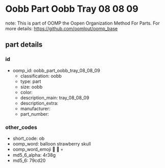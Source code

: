 # Oobb Part Oobb Tray 08 08 09  

note: This is part of OOMP the Oopen Organization Method For Parts. For more details: https://github.com/oomlout/oomp_base

##  part details





### id
* oomp_id: oobb_part_oobb_tray_08_08_09
  * classification: oobb
  * type: part
  * size: oobb
  * color: 
  * description_main: tray_08_08_09
  * description_extra: 
  * manufacturer: 
  * part_number: 

### other_codes
* short_code: ob
* oomp_word: balloon strawberry skull
* oomp_word_emoji :balloon: :strawberry: :skull:
* md5_6_alpha: 4r38g
* md5_6: 79cd20